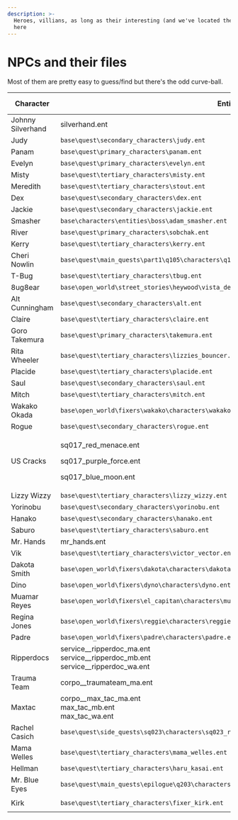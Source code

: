 ```yaml
---
description: >-
  Heroes, villians, as long as their interesting (and we've located them) their
  here
---
```


# NPCs and their files

Most of them are pretty easy to guess/find but there's the odd curve-ball.



<table data-full-width="false"><thead><tr><th width="187">Character</th><th width="260">Entity File Path</th><th width="306">Appearance File (appearanceName)</th></tr></thead><tbody><tr><td>Johnny Silverhand</td><td>silverhand.ent</td><td><code>silverhand.app</code></td></tr><tr><td>Judy</td><td><code>base\quest\secondary_characters\judy.ent</code></td><td><code>judy.app</code></td></tr><tr><td>Panam</td><td><code>base\quest\primary_characters\panam.ent</code></td><td><code>panam.app</code></td></tr><tr><td>Evelyn</td><td><code>base\quest\primary_characters\evelyn.ent</code></td><td><code>evelyn.app</code></td></tr><tr><td>Misty</td><td><code>base\quest\tertiary_characters\misty.ent</code></td><td><code>misty.app</code></td></tr><tr><td>Meredith</td><td><code>base\quest\tertiary_characters\stout.ent</code></td><td><code>meredith_stout.app</code></td></tr><tr><td>Dex</td><td><code>base\quest\secondary_characters\dex.ent</code></td><td><code>dex.app</code></td></tr><tr><td>Jackie</td><td><code>base\quest\secondary_characters\jackie.ent</code></td><td><code>jackie_welles.app</code></td></tr><tr><td>Smasher</td><td><code>base\characters\entities\boss\adam_smasher.ent</code></td><td><code>boss_adam_smasher_mm.app</code></td></tr><tr><td>River</td><td><code>base\quest\primary_characters\sobchak.ent</code></td><td><code>river_ward.app</code></td></tr><tr><td>Kerry</td><td><code>base\quest\tertiary_characters\kerry.ent</code></td><td><code>kerry_eurodyne.app</code></td></tr><tr><td>Cheri Nowlin</td><td><code>base\quest\main_quests\part1\q105\characters\q105_yakuza_manager.ent</code></td><td><code>service_sexworker_wa.app</code><br><code>(_q105__yakuza_receptionis)</code></td></tr><tr><td>T-Bug</td><td><code>base\quest\tertiary_characters\tbug.ent</code></td><td><code>t_bug.app</code></td></tr><tr><td>8ug8ear</td><td><code>base\open_world\street_stories\heywood\vista_del_rey\sts_hey_rey_09\characters\sts_hey_rey_09_net.ent</code></td><td><code>8ug8ear.app</code></td></tr><tr><td>Alt Cunningham</td><td><code>base\quest\secondary_characters\alt.ent</code></td><td><code>alt.app</code></td></tr><tr><td>Claire</td><td><code>base\quest\tertiary_characters\claire.ent</code></td><td><code>clair.app</code></td></tr><tr><td>Goro Takemura</td><td><code>base\quest\primary_characters\takemura.ent</code></td><td><code>goro_takemura.app</code></td></tr><tr><td>Rita Wheeler</td><td><code>base\quest\tertiary_characters\lizzies_bouncer.ent</code></td><td><code>gang_mox_wa.app</code><br><code>(_beyond_bouncer_01)</code></td></tr><tr><td>Placide</td><td><code>base\quest\tertiary_characters\placide.ent</code></td><td><code>placide.app</code></td></tr><tr><td>Saul </td><td><code>base\quest\secondary_characters\saul.ent</code></td><td><code>saul.app</code></td></tr><tr><td>Mitch</td><td><code>base\quest\tertiary_characters\mitch.ent</code></td><td><code>mitch.app</code></td></tr><tr><td>Wakako Okada</td><td><code>base\open_world\fixers\wakako\characters\wakako_okada.ent</code></td><td><code>wakako_okada.app</code></td></tr><tr><td>Rogue</td><td><code>base\quest\secondary_characters\rogue.ent</code></td><td><code>rogue.app</code></td></tr><tr><td>US Cracks</td><td><p>sq017_red_menace.ent</p><p>sq017_purple_force.ent</p><p>sq017_blue_moon.ent</p></td><td><code>us_cracks_band.app</code></td></tr><tr><td>Lizzy Wizzy</td><td><code>base\quest\tertiary_characters\lizzy_wizzy.ent</code></td><td><code>celebrity_chrome.app</code></td></tr><tr><td>Yorinobu</td><td><code>base\quest\secondary_characters\yorinobu.ent</code></td><td><code>yorinobu_arasaka.app</code></td></tr><tr><td>Hanako</td><td><code>base\quest\secondary_characters\hanako.ent</code></td><td><code>hanako.app</code></td></tr><tr><td>Saburo</td><td><code>base\quest\tertiary_characters\saburo.ent</code></td><td><code>saburo_arasaka.app</code></td></tr><tr><td>Mr. Hands</td><td>mr_hands.ent</td><td><code>service__fixer_ma.app</code></td></tr><tr><td>Vik</td><td><code>base\quest\tertiary_characters\victor_vector.ent</code></td><td><code>victor_vektor.app</code></td></tr><tr><td>Dakota Smith</td><td><code>base\open_world\fixers\dakota\characters\dakota_smith.ent</code></td><td><code>dakota_smith.app</code></td></tr><tr><td>Dino</td><td><code>base\open_world\fixers\dyno\characters\dyno.ent</code></td><td><code>dino.app</code></td></tr><tr><td>Muamar Reyes</td><td><code>base\open_world\fixers\el_capitan\characters\muamar_reyes.ent</code></td><td><code>capitan_reyes.app</code></td></tr><tr><td>Regina Jones</td><td><code>base\open_world\fixers\reggie\characters\reggie.ent</code></td><td><code>service__fixer_wa.app</code></td></tr><tr><td>Padre</td><td><code>base\open_world\fixers\padre\characters\padre.ent</code></td><td><code>sebastian_perez.app</code></td></tr><tr><td>Ripperdocs</td><td>service__ripperdoc_ma.ent<br>service__ripperdoc_mb.ent<br>service__ripperdoc_wa.ent</td><td><code>service__ripperdoc_ma.app</code><br><code>service__ripperdoc_mb.app</code><br><code>service__ripperdoc_wa.app</code></td></tr><tr><td>Trauma Team</td><td>corpo__traumateam_ma.ent</td><td><code>corpo__traumateam_ma.app</code></td></tr><tr><td>Maxtac</td><td>corpo__max_tac_ma.ent<br>max_tac_mb.ent<br>max_tac_wa.ent</td><td><code>max_tac.app</code><br><code>max_tac_mb.app</code><br><code>max_tac_wa.app</code></td></tr><tr><td>Rachel Casich</td><td><code>base\quest\side_quests\sq023\characters\sq023_rachel.ent</code></td><td><code>service__specialist_wa.app</code><br><code>(_sq023__bd_producer)</code></td></tr><tr><td>Mama Welles</td><td><code>base\quest\tertiary_characters\mama_welles.ent</code></td><td><code>gang__valentinos_wa.app</code><br><code>(_sq018__mama_welles)</code></td></tr><tr><td>Hellman</td><td><code>base\quest\tertiary_characters\haru_kasai.ent</code></td><td><code>haru_kasai.app</code></td></tr><tr><td>Mr. Blue Eyes</td><td><code>base\quest\main_quests\epilogue\q203\characters\q203_mr_x.ent</code></td><td><code>citizen__corporat_ma.app</code><br><code>(_q003_gman)</code></td></tr><tr><td>Kirk</td><td><code>base\quest\tertiary_characters\fixer_kirk.ent</code></td><td><code>service__fixer_ma.app</code><br><code>(_q000__kirk_sawyer)</code></td></tr></tbody></table>

